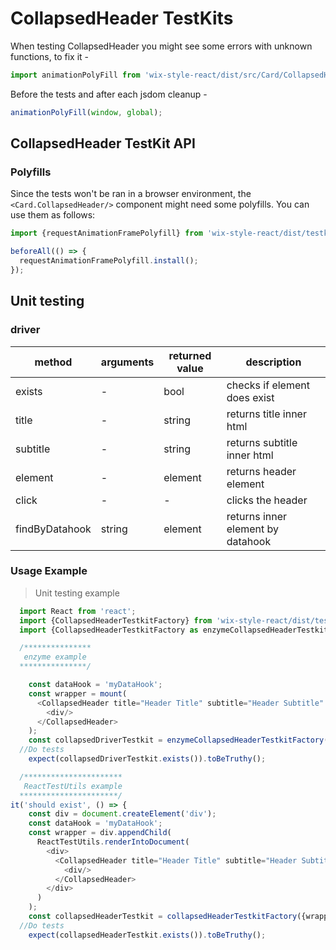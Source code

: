 # CollapsedHeader TestKits

When testing CollapsedHeader you might see some errors with unknown functions, to fix it -

```js
import animationPolyFill from 'wix-style-react/dist/src/Card/CollapsedHeader/AnimationPolyfill';
```

Before the tests and after each jsdom cleanup -

```js
animationPolyFill(window, global);
```

## CollapsedHeader TestKit API

### Polyfills

Since the tests won't be ran in a browser environment, the `<Card.CollapsedHeader/>` component might
need some polyfills. You can use them as follows:

```javascript
import {requestAnimationFramePolyfill} from 'wix-style-react/dist/testkit/polyfills';

beforeAll(() => {
  requestAnimationFramePolyfill.install();
});
```

## Unit testing

### driver

| method         | arguments | returned value | description                       |
| -------------- | --------- | -------------- | --------------------------------- |
| exists         | -         | bool           | checks if element does exist      |
| title          | -         | string         | returns title inner html          |
| subtitle       | -         | string         | returns subtitle inner html       |
| element        | -         | element        | returns header element            |
| click          | -         | -              | clicks the header                 |
| findByDatahook | string    | element        | returns inner element by datahook |

### Usage Example

> Unit testing example

```javascript
  import React from 'react';
  import {CollapsedHeaderTestkitFactory} from 'wix-style-react/dist/testkit';
  import {CollapsedHeaderTestkitFactory as enzymeCollapsedHeaderTestkitFactory} from 'wix-style-react/dist/testkit/enzyme';

  /***************
   enzyme example
  ***************/

    const dataHook = 'myDataHook';
    const wrapper = mount(
      <CollapsedHeader title="Header Title" subtitle="Header Subtitle" dataHook={dataHook}>
        <div/>
      </CollapsedHeader>
    );
    const collapsedDriverTestkit = enzymeCollapsedHeaderTestkitFactory({wrapper, dataHook});
  //Do tests
    expect(collapsedDriverTestkit.exists()).toBeTruthy();

  /**********************
   ReactTestUtils example
  **********************/
it('should exist', () => {
    const div = document.createElement('div');
    const dataHook = 'myDataHook';
    const wrapper = div.appendChild(
      ReactTestUtils.renderIntoDocument(
        <div>
          <CollapsedHeader title="Header Title" subtitle="Header Subtitle" dataHook={dataHook}>
            <div/>
          </CollapsedHeader>
        </div>
      )
    );
    const collapsedHeaderTestkit = collapsedHeaderTestkitFactory({wrapper, dataHook});
  //Do tests
    expect(collapsedHeaderTestkit.exists()).toBeTruthy();
```
